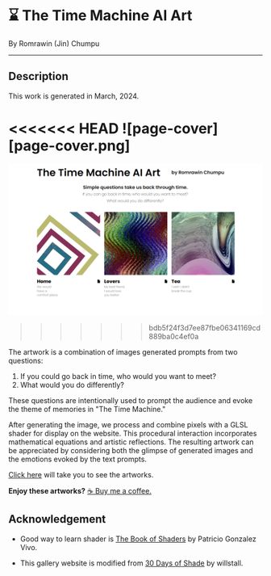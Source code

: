 # ⌛ The Time Machine AI Art

By Romrawin (Jin) Chumpu

---

## Description

This work is generated in March, 2024.

<<<<<<< HEAD
![page-cover][page-cover.png]
=======
![page-cover](page-cover.png)
>>>>>>> bdb5f24f3d7ee87fbe06341169cd889ba0c4ef0a

The artwork is a combination of images generated prompts from two questions:

1. If you could go back in time, who would you want to meet?
2. What would you do differently?

These questions are intentionally used to prompt the audience and evoke the theme of memories in "The Time Machine."

After generating the image, we process and combine pixels with a GLSL shader for display on the website. This procedural interaction incorporates mathematical equations and artistic reflections. The resulting artwork can be appreciated by considering both the glimpse of generated images and the emotions evoked by the text prompts.


[Click here](https://the-time-machine-aiart.github.io/) will take you to see the artworks.

**Enjoy these artworks?** [☕ Buy me a coffee.](https://www.buymeacoffee.com/romrawinjp)

## Acknowledgement

- Good way to learn shader is [The Book of Shaders](https://thebookofshaders.com/) by Patricio Gonzalez Vivo.

- This gallery website is modified from [30 Days of Shade](http://30daysofshade.com/) by willstall.
